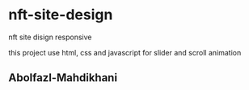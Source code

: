 # nft-site-design
nft site disign responsive

this project use html, css and javascript for slider and scroll animation

## Abolfazl-Mahdikhani
